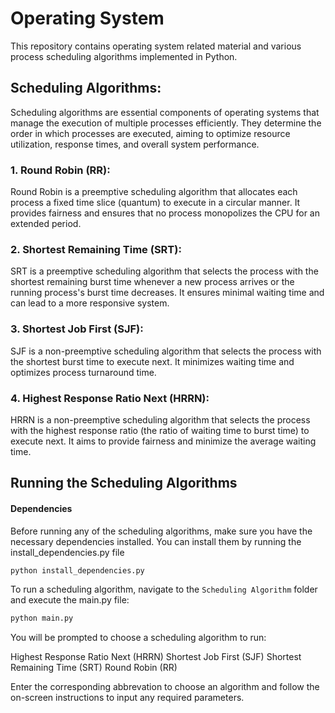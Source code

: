 # Operating System

This repository contains operating system related material and various process scheduling algorithms implemented in Python.

## Scheduling Algorithms:
Scheduling algorithms are essential components of operating systems that manage the execution of multiple processes efficiently. They determine the order in which processes are executed, aiming to optimize resource utilization, response times, and overall system performance.


### 1. Round Robin (RR):
Round Robin is a preemptive scheduling algorithm that allocates each process a fixed time slice (quantum) to execute in a circular manner. It provides fairness and ensures that no process monopolizes the CPU for an extended period.

### 2. Shortest Remaining Time (SRT):
SRT is a preemptive scheduling algorithm that selects the process with the shortest remaining burst time whenever a new process arrives or the running process's burst time decreases. It ensures minimal waiting time and can lead to a more responsive system.


### 3. Shortest Job First (SJF):
SJF is a non-preemptive scheduling algorithm that selects the process with the shortest burst time to execute next. It minimizes waiting time and optimizes process turnaround time.


### 4. Highest Response Ratio Next (HRRN):
HRRN is a non-preemptive scheduling algorithm that selects the process with the highest response ratio (the ratio of waiting time to burst time) to execute next. It aims to provide fairness and minimize the average waiting time.


## Running the Scheduling Algorithms

#### Dependencies

Before running any of the scheduling algorithms, make sure you have the necessary dependencies installed. You can install them by running the install_dependencies.py file

```bash
python install_dependencies.py
```

To run a scheduling algorithm, navigate to the `Scheduling Algorithm` folder and execute the main.py file:

```python
python main.py
```
You will be prompted to choose a scheduling algorithm to run:

Highest Response Ratio Next (HRRN)
Shortest Job First (SJF)
Shortest Remaining Time (SRT)
Round Robin (RR)

Enter the corresponding abbrevation to choose an algorithm and follow the on-screen instructions to input any required parameters.
